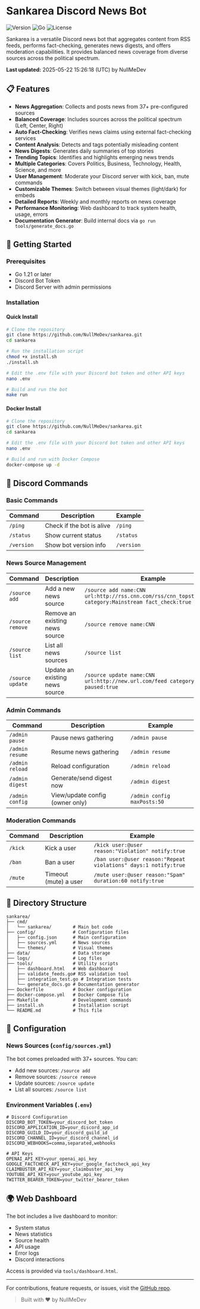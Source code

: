 # Sankarea Discord News Bot

![Version](https://img.shields.io/badge/version-1.0.0-blue)
![Go](https://img.shields.io/badge/go-1.21+-00ADD8?logo=go)
![License](https://img.shields.io/github/license/NullMeDev/sankarea)

Sankarea is a versatile Discord news bot that aggregates content from RSS feeds, performs fact-checking, generates news digests, and offers moderation capabilities. It provides balanced news coverage from diverse sources across the political spectrum.

**Last updated:** 2025-05-22 15:26:18 (UTC) by NullMeDev

## 📋 Features

- **News Aggregation**: Collects and posts news from 37+ pre-configured sources
- **Balanced Coverage**: Includes sources across the political spectrum (Left, Center, Right)
- **Auto Fact-Checking**: Verifies news claims using external fact-checking services
- **Content Analysis**: Detects and tags potentially misleading content
- **News Digests**: Generates daily summaries of top stories
- **Trending Topics**: Identifies and highlights emerging news trends
- **Multiple Categories**: Covers Politics, Business, Technology, Health, Science, and more
- **User Management**: Moderate your Discord server with kick, ban, mute commands
- **Customizable Themes**: Switch between visual themes (light/dark) for embeds
- **Detailed Reports**: Weekly and monthly reports on news coverage
- **Performance Monitoring**: Web dashboard to track system health, usage, errors
- **Documentation Generator**: Build internal docs via `go run tools/generate_docs.go`

## 🚀 Getting Started

### Prerequisites

- Go 1.21 or later
- Discord Bot Token
- Discord Server with admin permissions

### Installation

#### Quick Install
```bash
# Clone the repository
git clone https://github.com/NullMeDev/sankarea.git
cd sankarea

# Run the installation script
chmod +x install.sh
./install.sh

# Edit the .env file with your Discord bot token and other API keys
nano .env

# Build and run the bot
make run
```

#### Docker Install
```bash
# Clone the repository
git clone https://github.com/NullMeDev/sankarea.git
cd sankarea

# Edit the .env file with your Discord bot token and other API keys
nano .env

# Build and run with Docker Compose
docker-compose up -d
```

## 🤖 Discord Commands

### Basic Commands
| Command   | Description                | Example     |
|-----------|----------------------------|-------------|
| `/ping`   | Check if the bot is alive | `/ping`     |
| `/status` | Show current status        | `/status`   |
| `/version`| Show bot version info      | `/version`  |

### News Source Management
| Command         | Description                         | Example                                               |
|------------------|-------------------------------------|-------------------------------------------------------|
| `/source add`    | Add a new news source               | `/source add name:CNN url:http://rss.cnn.com/rss/cnn_topstories.rss category:Mainstream fact_check:true` |
| `/source remove` | Remove an existing news source      | `/source remove name:CNN`                             |
| `/source list`   | List all news sources               | `/source list`                                        |
| `/source update` | Update an existing news source      | `/source update name:CNN url:http://new.url.com/feed category:News paused:true` |

### Admin Commands
| Command           | Description                          | Example                    |
|------------------|--------------------------------------|----------------------------|
| `/admin pause`   | Pause news gathering                | `/admin pause`            |
| `/admin resume`  | Resume news gathering               | `/admin resume`           |
| `/admin reload`  | Reload configuration                | `/admin reload`           |
| `/admin digest`  | Generate/send digest now            | `/admin digest`           |
| `/admin config`  | View/update config (owner only)     | `/admin config maxPosts:50` |

### Moderation Commands
| Command  | Description              | Example                                                                 |
|----------|--------------------------|-------------------------------------------------------------------------|
| `/kick`  | Kick a user              | `/kick user:@user reason:"Violation" notify:true`                     |
| `/ban`   | Ban a user               | `/ban user:@user reason:"Repeat violations" days:1 notify:true`       |
| `/mute`  | Timeout (mute) a user    | `/mute user:@user reason:"Spam" duration:60 notify:true`              |

## 🔹 Directory Structure
```
sankarea/
├── cmd/
│   └── sankarea/        # Main bot code
├── config/              # Configuration files
│   ├── config.json      # Main configuration
│   ├── sources.yml      # News sources
│   └── themes/          # Visual themes
├── data/                # Data storage
├── logs/                # Log files
├── tools/               # Utility scripts
│   ├── dashboard.html   # Web dashboard
│   ├── validate_feeds.go# RSS validation tool
│   ├── integration_test.go # Integration tests
│   └── generate_docs.go # Documentation generator
├── Dockerfile           # Docker configuration
├── docker-compose.yml   # Docker Compose file
├── Makefile             # Development commands
├── install.sh           # Installation script
└── README.md            # This file
```

## 📄 Configuration

### News Sources (`config/sources.yml`)
The bot comes preloaded with 37+ sources. You can:
- Add new sources: `/source add`
- Remove sources: `/source remove`
- Update sources: `/source update`
- List all sources: `/source list`

### Environment Variables (`.env`)
```env
# Discord Configuration
DISCORD_BOT_TOKEN=your_discord_bot_token
DISCORD_APPLICATION_ID=your_discord_app_id
DISCORD_GUILD_ID=your_discord_guild_id
DISCORD_CHANNEL_ID=your_discord_channel_id
DISCORD_WEBHOOKS=comma,separated,webhooks

# API Keys
OPENAI_API_KEY=your_openai_api_key
GOOGLE_FACTCHECK_API_KEY=your_google_factcheck_api_key
CLAIMBUSTER_API_KEY=your_claimbuster_api_key
YOUTUBE_API_KEY=your_youtube_api_key
TWITTER_BEARER_TOKEN=your_twitter_bearer_token
```

## 🌍 Web Dashboard

The bot includes a live dashboard to monitor:
- System status
- News statistics
- Source health
- API usage
- Error logs
- Discord interactions

Access is provided via `tools/dashboard.html`.

---

For contributions, feature requests, or issues, visit the [GitHub repo](https://github.com/NullMeDev/sankarea).

> Built with ❤️ by NullMeDev
